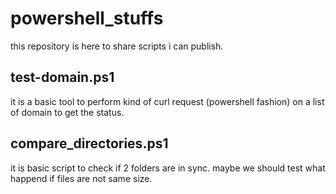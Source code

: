 # powershell_stuffs
this repository is here to share scripts i can publish.

## test-domain.ps1 
it is a basic tool to perform kind of curl request (powershell fashion) on a list of domain to get the status.

## compare_directories.ps1
it is basic script to check if 2 folders are in sync. maybe we should test what happend if files are not same size.
